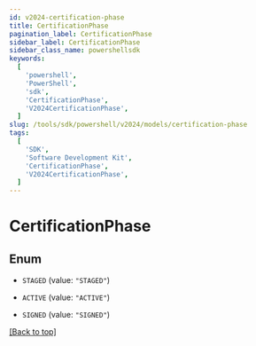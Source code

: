 ```yaml
---
id: v2024-certification-phase
title: CertificationPhase
pagination_label: CertificationPhase
sidebar_label: CertificationPhase
sidebar_class_name: powershellsdk
keywords:
  [
    'powershell',
    'PowerShell',
    'sdk',
    'CertificationPhase',
    'V2024CertificationPhase',
  ]
slug: /tools/sdk/powershell/v2024/models/certification-phase
tags:
  [
    'SDK',
    'Software Development Kit',
    'CertificationPhase',
    'V2024CertificationPhase',
  ]
---
```


# CertificationPhase

## Enum

- `STAGED` (value: `"STAGED"`)

- `ACTIVE` (value: `"ACTIVE"`)

- `SIGNED` (value: `"SIGNED"`)

[[Back to top]](#)
